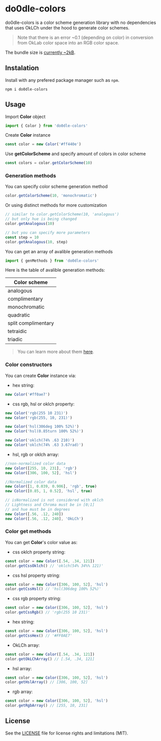 # do0dle-colors

do0dle-colors is a color scheme generation library with no dependencies that uses OkLCh under the hood to generate color schemes.

> Note that there is an error ~0.1 (depending on color) in conversion from OkLab color space into an RGB color space.

The bundle size is [currently ~2kB](https://bundlephobia.com/package/do0dle-colors).

## Instalation

Install with any prefered package manager such as `npm`.

`npm i do0dle-colors`

## Usage

Import **Color** object
```js
import { Color } from 'do0dle-colors'
```
Create **Color** instance
```js 
const color = new Color('#ff440e')
```
Use **getColorScheme** and specify amount of colors in color scheme
```js
const colors = color.getColorScheme(10)
```

### Generation methods

You can specify color scheme generation method
```js
color.getColorScheme(10, 'monochromatic')
```
Or using distinct methods for more customization
```js
// similar to color.getColorScheme(10, 'analogous')
// but only hue is being changed 
color.getAnalogous(10) 

// but you can specify more parameters
const step = 10
color.getAnalogous(10, step) 
``` 
You can get an array of avalible generation methods
```js
import { genMethods } from 'do0dle-colors'
```

Here is the table of avalible generation methods:

|    Color scheme     |
|---------------------|
|     analogous       |
|    complimentary    |
|    monochromatic    |
|      quadratic      |
| split complimentary |
|      tetraidic      |
|       triadic       |

>You can learn more about them [here](https://en.wikipedia.org/wiki/Color_scheme).

### Color constructors

You can create **Color** instance via:

* hex string: 
```js
new Color('#ff0ae7')
```
* css rgb, hsl or oklch property:
```js
new Color('rgb(255 10 231)')
new Color('rgb(255, 10, 231)')

new Color('hsl(306deg 100% 52%)')
new Color('hsl(0.85turn 100% 52%)')

new Color('oklch(74% .63 210)')
new Color('oklch(74% .63 3.67rad)')
```
* hsl, rgb or oklch array:
```js
//non-normalized color data
new Color([255, 10, 231], 'rgb')
new Color([306, 100, 52], 'hsl')

//Normalized color data
new Color([1, 0.039, 0.906], 'rgb', true)
new Color([0.85, 1, 0.52], 'hsl', true)

// isNormalized is not considered with oklch
// Lightness and Chroma must be in [0;1] 
// and hue must be in degrees
new Color([.56, .12, 240])  
new Color([.56, .12, 240], 'OkLCh')  
```

### Color get methods 

You can get **Color**'s color value as:

* css oklch property string:
```js
const color = new Color([.54, .34, 121])
color.getCssOklch() // 'oklch(54% 34%% 121)'
```
* css hsl property string:
```js
const color = new Color([306, 100, 52], 'hsl')
color.getCssHsl() // 'hsl(306deg 100% 52%)'
```
* css rgb property string:
```js
const color = new Color([306, 100, 52], 'hsl')
color.getCssRgb() // 'rgb(255 10 231)'
```
* hex string:
```js
const color = new Color([306, 100, 52], 'hsl')
color.getCssHex() // '#FF0AE7'
```
* OkLCh array:
```js
const color = new Color([.54, .34, 121])
color.getOkLChArray() // [.54, .34, 121]
```
* hsl array:
```js
const color = new Color([306, 100, 52], 'hsl')
color.getHslArray() // [306, 100, 52]
```
* rgb array:
```js
const color = new Color([306, 100, 52], 'hsl')
color.getRgbArray() // [255, 10, 231]
```

## License

See the [LICENSE](https://github.com/do0dleman/do0dle-colors/blob/master/LICENSE.md) file for license rights and limitations (MIT).
